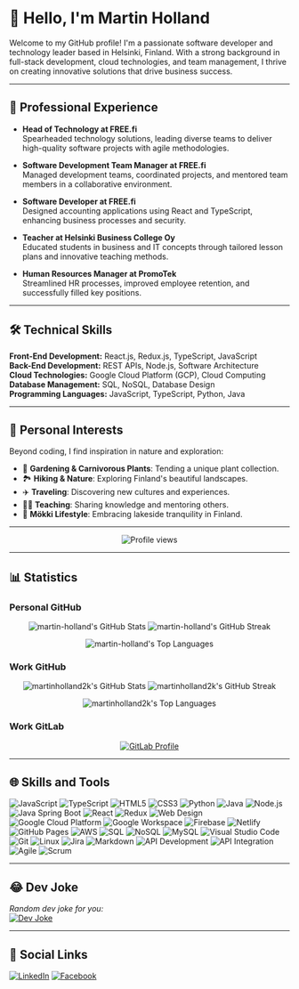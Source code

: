 # 👋 Hello, I'm Martin Holland

Welcome to my GitHub profile! I'm a passionate software developer and technology leader based in Helsinki, Finland. With a strong background in full-stack development, cloud technologies, and team management, I thrive on creating innovative solutions that drive business success.

---

## 🚀 Professional Experience

- **Head of Technology at FREE.fi**  
  Spearheaded technology solutions, leading diverse teams to deliver high-quality software projects with agile methodologies.  

- **Software Development Team Manager at FREE.fi**  
  Managed development teams, coordinated projects, and mentored team members in a collaborative environment.  

- **Software Developer at FREE.fi**  
  Designed accounting applications using React and TypeScript, enhancing business processes and security.  

- **Teacher at Helsinki Business College Oy**  
  Educated students in business and IT concepts through tailored lesson plans and innovative teaching methods.  

- **Human Resources Manager at PromoTek**  
  Streamlined HR processes, improved employee retention, and successfully filled key positions.  

---

## 🛠️ Technical Skills

**Front-End Development:** React.js, Redux.js, TypeScript, JavaScript  
**Back-End Development:** REST APIs, Node.js, Software Architecture  
**Cloud Technologies:** Google Cloud Platform (GCP), Cloud Computing  
**Database Management:** SQL, NoSQL, Database Design  
**Programming Languages:** JavaScript, TypeScript, Python, Java  

---

## 🌱 Personal Interests

Beyond coding, I find inspiration in nature and exploration:  

- 🌱 **Gardening & Carnivorous Plants**: Tending a unique plant collection.  
- 🏞️ **Hiking & Nature**: Exploring Finland's beautiful landscapes.  
- ✈️ **Traveling**: Discovering new cultures and experiences.  
- 👨‍🏫 **Teaching**: Sharing knowledge and mentoring others.  
- 🏡 **Mökki Lifestyle**: Embracing lakeside tranquility in Finland.  

---

<p align="center">
  <img src="https://komarev.com/ghpvc/?username=martin-holland&label=Profile%20views&color=0e75b6&style=plastic" alt="Profile views" />
</p>

---

## 📊 Statistics

### Personal GitHub
<p align="center">
  <img src="https://github-readme-stats.vercel.app/api?username=martin-holland&show_icons=true&theme=tokyonight" alt="martin-holland's GitHub Stats" />
  <img src="https://github-readme-streak-stats.herokuapp.com/?user=martin-holland&theme=tokyonight" alt="martin-holland's GitHub Streak" />
</p>
<p align="center">
  <img src="https://github-readme-stats.vercel.app/api/top-langs/?username=martin-holland&theme=tokyonight&layout=compact" alt="martin-holland's Top Languages" />
</p>

### Work GitHub
<p align="center">
  <img src="https://github-readme-stats.vercel.app/api?username=martinholland2k&show_icons=true&theme=tokyonight" alt="martinholland2k's GitHub Stats" />
  <img src="https://github-readme-streak-stats.herokuapp.com/?user=martinholland2k&theme=tokyonight" alt="martinholland2k's GitHub Streak" />
</p>
<p align="center">
  <img src="https://github-readme-stats.vercel.app/api/top-langs/?username=martinholland2k&theme=tokyonight&layout=compact" alt="martinholland2k's Top Languages" />
</p>

### Work GitLab
<p align="center">
  <a href="https://gitlab.com/martin.holland">
    <img src="https://img.shields.io/badge/GitLab-Visit%20Profile-orange?style=flat-square&logo=gitlab" alt="GitLab Profile" />
  </a>
</p>

---

## 🌐 Skills and Tools

<p align="left">
  <!-- Programming Languages -->
  <img src="https://img.shields.io/badge/JavaScript-%23F7DF1E.svg?logo=javascript&logoColor=black" alt="JavaScript" />
  <img src="https://img.shields.io/badge/TypeScript-%23007ACC.svg?logo=typescript&logoColor=white" alt="TypeScript" />
  <img src="https://img.shields.io/badge/HTML5-%23E34F26.svg?logo=html5&logoColor=white" alt="HTML5" />
  <img src="https://img.shields.io/badge/CSS3-%231572B6.svg?logo=css3&logoColor=white" alt="CSS3" />
  <img src="https://img.shields.io/badge/Python-%2314354C.svg?logo=python&logoColor=white" alt="Python" />
  <img src="https://img.shields.io/badge/Java-%23ED8B00.svg?logo=java&logoColor=white" alt="Java" />
  <img src="https://img.shields.io/badge/Node.js-43853D.svg?logo=node.js&logoColor=white" alt="Node.js" />
  <img src="https://img.shields.io/badge/Java%20Spring%20Boot-%236DB33F.svg?logo=spring&logoColor=white" alt="Java Spring Boot" />
  <!-- Frontend Tools -->
  <img src="https://img.shields.io/badge/React-%2361DAFB.svg?logo=react&logoColor=black" alt="React" />
  <img src="https://img.shields.io/badge/Redux-%23764ABC.svg?logo=redux&logoColor=white" alt="Redux" />
  <img src="https://img.shields.io/badge/Web%20Design-%23FFA500.svg?logo=figma&logoColor=white" alt="Web Design" />
  <!-- Cloud and Hosting -->
  <img src="https://img.shields.io/badge/Google%20Cloud%20Platform-%234285F4.svg?logo=google-cloud&logoColor=white" alt="Google Cloud Platform" />
  <img src="https://img.shields.io/badge/Google%20Workspace-%234285F4.svg?logo=googleworkspace&logoColor=white" alt="Google Workspace" />
  <img src="https://img.shields.io/badge/Firebase-%23FFCA28.svg?logo=firebase&logoColor=black" alt="Firebase" />
  <img src="https://img.shields.io/badge/Netlify-%2300C7B7.svg?logo=netlify&logoColor=white" alt="Netlify" />
  <img src="https://img.shields.io/badge/GitHub%20Pages-%23000000.svg?logo=github-pages&logoColor=white" alt="GitHub Pages" />
  <img src="https://img.shields.io/badge/AWS-%23232F3E.svg?logo=amazon-aws&logoColor=white" alt="AWS" />
  <!-- Databases -->
  <img src="https://img.shields.io/badge/SQL-%23CC2927.svg?logo=microsoft-sql-server&logoColor=white" alt="SQL" />
  <img src="https://img.shields.io/badge/NoSQL-%23EA3E23.svg?logo=mongodb&logoColor=white" alt="NoSQL" />
  <img src="https://img.shields.io/badge/MySQL-%2300f.svg?logo=mysql&logoColor=white" alt="MySQL" />
  <!-- Tools -->
  <img src="https://img.shields.io/badge/Visual%20Studio%20Code-%23007ACC.svg?logo=visual-studio-code&logoColor=white" alt="Visual Studio Code" />
  <img src="https://img.shields.io/badge/Git-%23F05033.svg?logo=git&logoColor=white" alt="Git" />
  <img src="https://img.shields.io/badge/Linux-%23FCC624.svg?logo=linux&logoColor=black" alt="Linux" />
  <img src="https://img.shields.io/badge/Jira-%230052CC.svg?logo=jira&logoColor=white" alt="Jira" />
  <img src="https://img.shields.io/badge/Markdown-%23000000.svg?logo=markdown&logoColor=white" alt="Markdown" />
  <!-- API and Development Practices -->
  <img src="https://img.shields.io/badge/API%20Development-%23FF6F00.svg?logo=api&logoColor=white" alt="API Development" />
  <img src="https://img.shields.io/badge/API%20Integration-%2300BFFF.svg?logo=api&logoColor=white" alt="API Integration" />
  <img src="https://img.shields.io/badge/Agile-%230077B5.svg?logo=agile&logoColor=white" alt="Agile" />
  <img src="https://img.shields.io/badge/Scrum-%2367C1F5.svg?logo=scrumalliance&logoColor=white" alt="Scrum" />
</p>


---

## 😂 Dev Joke

<i>Random dev joke for you:</i>  
<a href="https://readme-jokes.vercel.app"><img align="center" src="https://readme-jokes.vercel.app/api" alt="Dev Joke" /></a>

---

## 🔗 Social Links

<p align="left">
  <a href="https://www.linkedin.com/in/martin-holland-b5448a141/" target="_blank"><img src="https://img.shields.io/badge/LinkedIn-%230077B5.svg?logo=linkedin&logoColor=white" alt="LinkedIn" /></a>
  <a href="https://www.facebook.com/martin.wiggins.54" target="_blank"><img src="https://img.shields.io/badge/Facebook-%231877F2.svg?logo=facebook&logoColor=white" alt="Facebook" /></a>
</p>
